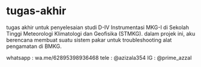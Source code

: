 # tugas-akhir
tugas akhir untuk penyelesaian studi D-IV Instrumentasi MKG-I di Sekolah Tinggi Meteorologi Klimatologi dan Geofisika (STMKG). dalam projek ini, aku berencana membuat suatu sistem pakar untuk troubleshooting alat pengamatan di BMKG.

whatsapp : wa.me/62895398936468
tele     : @azizala354
IG       : @prime_azzal
